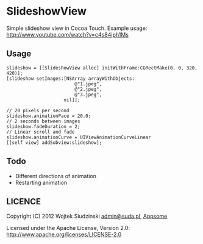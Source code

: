 SlideshowView
=============

Simple slideshow view in Cocoa Touch.
Example usage: http://www.youtube.com/watch?v=c4s84iph1Ms

Usage
-----
    slideshow = [[SlideshowView alloc] initWithFrame:CGRectMake(0, 0, 320, 420)];
    [slideshow setImages:[NSArray arrayWithObjects:
                             @"1.jpeg",
                             @"2.jpeg",
                             @"3.jpeg",
                         nil]];

    // 20 pixels per second
    slideshow.animationPace = 20.0;
    // 2 seconds between images
    slideshow.fadeDuration = 2;
    // Linear scroll and fade
    slideshow.animationCurve = UIViewAnimationCurveLinear
    [[self view] addSubview:slideshow];

Todo
----
* Different directions of animation
* Restarting animation

LICENCE
-------

Copyright (C) 2012 Wojtek Siudzinski <admin@suda.pl>, [Appsome](http://appsome.co)

Licensed under the Apache License, Version 2.0: http://www.apache.org/licenses/LICENSE-2.0
